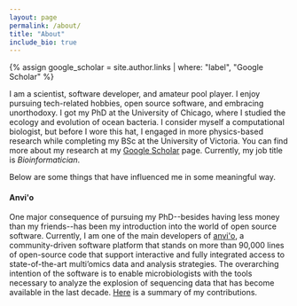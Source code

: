 ```yaml
---
layout: page
permalink: /about/
title: "About"
include_bio: true
---
```


{% assign google_scholar = site.author.links | where: "label", "Google Scholar" %}

I am a scientist, software developer, and amateur pool player. I enjoy pursuing tech-related hobbies, open source software, and embracing unorthodoxy. I got my PhD at the University of Chicago, where I studied the ecology and evolution of ocean bacteria. I consider myself a computational biologist, but before I wore this hat, I engaged in more physics-based research while completing my BSc at the University of Victoria. You can find more about my research at my [Google Scholar](https://scholar.google.com/citations?user=WxWOLg0AAAAJ&hl=en) page. Currently, my job title is _Bioinformatician_.

Below are some things that have influenced me in some meaningful way.

#### Anvi'o

One major consequence of pursuing my PhD--besides having less money than my friends--has been my introduction into the world of open source software. Currently, I am one of the main developers of [anvi'o](https://anvio.org), a community-driven software platform that stands on more than 90,000 lines of open-source code that support interactive and fully integrated access to state-of-the-art multi’omics data and analysis strategies. The overarching intention of the software is to enable microbiologists with the tools necessary to analyze the explosion of sequencing data that has become available in the last decade. [Here](https://anvio.org/people/ekiefl) is a summary of my contributions.

